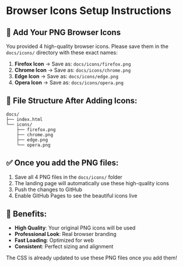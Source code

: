 # Browser Icons Setup Instructions

## 📁 Add Your PNG Browser Icons

You provided 4 high-quality browser icons. Please save them in the `docs/icons/` directory with these exact names:

1. **Firefox Icon** → Save as: `docs/icons/firefox.png`
2. **Chrome Icon** → Save as: `docs/icons/chrome.png` 
3. **Edge Icon** → Save as: `docs/icons/edge.png`
4. **Opera Icon** → Save as: `docs/icons/opera.png`

## 🔧 File Structure After Adding Icons:

```
docs/
├── index.html
└── icons/
    ├── firefox.png
    ├── chrome.png
    ├── edge.png
    └── opera.png
```

## ✅ Once you add the PNG files:

1. Save all 4 PNG files in the `docs/icons/` folder
2. The landing page will automatically use these high-quality icons
3. Push the changes to GitHub
4. Enable GitHub Pages to see the beautiful icons live

## 🎨 Benefits:

- **High Quality**: Your original PNG icons will be used
- **Professional Look**: Real browser branding
- **Fast Loading**: Optimized for web
- **Consistent**: Perfect sizing and alignment

The CSS is already updated to use these PNG files once you add them!
